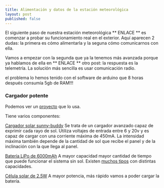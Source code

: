 ```yaml
---
title: Alimentación y datos de la estación meteorológica
layout: post
published: false
---
```




El siguiente paso de nuestra estación meteorológica ** ENLACE ** es comenzar a probar su funcionamiento real en el exterior. Aquí aparecen 2 dudas: la primera es cómo alimentarla y la seguna cómo comunicarnos con ella.

Vamos a empezar con la segunda que ya la tenemos más avanzada porque ya hablamos de ella en **  ENLACE ** otro post: la respuesta es la telemetría. La solución más sencilla es usar comunicación radio. 

el problema lo hemos tenido con el software de arduino que 8 horas después consumía 5gb de RAM!!!



### Cargador potente

Podemos ver un [proyecto](https://learn.sparkfun.com/tutorials/weather-station-wirelessly-connected-to-wunderground/electronics) que lo usa.

Tiene varios componentes:

[Cargador solar sunny-buddy](http://www.electan.com/sunny-buddy-mppt-solar-charger-p-5981.html) Se trata de un cargador avanzado capaz de exprimir cada rayo de sol. Utiliza voltajes de entrada entre 6 y 20v y es capaz de cargar con una corriente máxima de 450mA. La intensidad máxima también depende de la cantidad de sol que recibe el panel y de la inclinación con la que llega al panel.

[Batería LiPo de 6000mAh](https://www.sparkfun.com/products/8484?_ga=1.128837322.798400039.1418704562) A mayor capacidad mayor cantidad de tiempo que puede funcionar el sistema sin sol. Existen [muchos tipos](https://www.sparkfun.com/categories/54) con distintas capacidades.

[Célula solar de 2.5W](https://www.sparkfun.com/products/7840?_ga=1.128920266.798400039.1418704562) A mayor potencia, más rápido vamos a poder cargar la batería.


